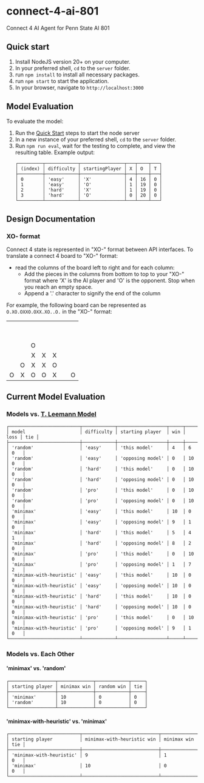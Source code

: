 # connect-4-ai-801
Connect 4 AI Agent for Penn State AI 801

## Quick start
1. Install NodeJS version 20+ on your computer.
1. In your preferred shell, `cd` to the `server` folder.
1. run `npm install` to install all necessary packages.
1. run `npm start` to start the application.
1. In your browser, navigate to `http://localhost:3000`

## Model Evaluation
To evaluate the model:
1. Run the [Quick Start](#quick-start) steps to start the node server
1. In a new instance of your preferred shell, `cd` to the `server` folder.
1. Run `npm run eval`, wait for the testing to complete, and view the resulting table. Example output:
    ```
    ┌─────────┬────────────┬────────────────┬───┬────┬───┐
    │ (index) │ difficulty │ startingPlayer │ X │ O  │ T │
    ├─────────┼────────────┼────────────────┼───┼────┼───┤
    │ 0       │ 'easy'     │ 'X'            │ 4 │ 16 │ 0 │
    │ 1       │ 'easy'     │ 'O'            │ 1 │ 19 │ 0 │
    │ 2       │ 'hard'     │ 'X'            │ 1 │ 19 │ 0 │
    │ 3       │ 'hard'     │ 'O'            │ 0 │ 20 │ 0 │
    └─────────┴────────────┴────────────────┴───┴────┴───┘
    ```


## Design Documentation

### XO- format
Connect 4 state is represented in "XO-" format between API interfaces. To translate a connect 4 board to "XO-" format:

- read the columns of the board left to right and for each column:
    - Add the pieces in the columns from bottom to top to your "XO-" format where 'X' is the AI player and 'O' is the opponent. Stop when you reach an empty space.
    - Append a '.' character to signify the end of the column

For example, the following board can be represented as `O.XO.OXXO.OXX.XO..O.` in the "XO-" format:

|        |        |        |        |        |        |        |
|:------:|:------:|:------:|:------:|:------:|:------:|:------:|
| &nbsp; | &nbsp; | &nbsp; | &nbsp; | &nbsp; | &nbsp; | &nbsp; |
| &nbsp; | &nbsp; | &nbsp; | &nbsp; | &nbsp; | &nbsp; | &nbsp; |
| &nbsp; | &nbsp; |   O    | &nbsp; | &nbsp; | &nbsp; | &nbsp; |
| &nbsp; | &nbsp; |   X    |   X    |   X    | &nbsp; | &nbsp; |
| &nbsp; |   O    |   X    |   X    |   O    | &nbsp; | &nbsp; |
|   O    |   X    |   O    |   O    |   X    | &nbsp; |   O    |


## Current Model Evaluation


### Models vs. [T. Leemann Model](https://tleemann.de/four.html)
```
┌──────────────────────────┬────────────┬──────────────────┬─────┬──────┬─────┐
│ model                    │ difficulty │ starting player  │ win │ loss │ tie │
├──────────────────────────┼────────────┼──────────────────┼─────┼──────┼─────┤
│ 'random'                 │ 'easy'     │ 'this model'     │ 4   │ 6    │ 0   │
│ 'random'                 │ 'easy'     │ 'opposing model' │ 0   │ 10   │ 0   │
│ 'random'                 │ 'hard'     │ 'this model'     │ 0   │ 10   │ 0   │
│ 'random'                 │ 'hard'     │ 'opposing model' │ 0   │ 10   │ 0   │
│ 'random'                 │ 'pro'      │ 'this model'     │ 0   │ 10   │ 0   │
│ 'random'                 │ 'pro'      │ 'opposing model' │ 0   │ 10   │ 0   │
│ 'minimax'                │ 'easy'     │ 'this model'     │ 10  │ 0    │ 0   │
│ 'minimax'                │ 'easy'     │ 'opposing model' │ 9   │ 1    │ 0   │
│ 'minimax'                │ 'hard'     │ 'this model'     │ 5   │ 4    │ 1   │
│ 'minimax'                │ 'hard'     │ 'opposing model' │ 8   │ 2    │ 0   │
│ 'minimax'                │ 'pro'      │ 'this model'     │ 0   │ 10   │ 0   │
│ 'minimax'                │ 'pro'      │ 'opposing model' │ 1   │ 7    │ 2   │
│ 'minimax-with-heuristic' │ 'easy'     │ 'this model'     │ 10  │ 0    │ 0   │
│ 'minimax-with-heuristic' │ 'easy'     │ 'opposing model' │ 10  │ 0    │ 0   │
│ 'minimax-with-heuristic' │ 'hard'     │ 'this model'     │ 10  │ 0    │ 0   │
│ 'minimax-with-heuristic' │ 'hard'     │ 'opposing model' │ 10  │ 0    │ 0   │
│ 'minimax-with-heuristic' │ 'pro'      │ 'this model'     │ 0   │ 10   │ 0   │
│ 'minimax-with-heuristic' │ 'pro'      │ 'opposing model' │ 9   │ 1    │ 0   │
└──────────────────────────┴────────────┴──────────────────┴─────┴──────┴─────┘
```

### Models vs. Each Other

#### 'minimax' vs. 'random'

```
┌─────────────────┬─────────────┬────────────┬─────┐
│ starting player │ minimax win │ random win │ tie │
├─────────────────┼─────────────┼────────────┼─────┤
│ 'minimax'       │ 10          │ 0          │ 0   │
│ 'random'        │ 10          │ 0          │ 0   │
└─────────────────┴─────────────┴────────────┴─────┘
```

#### 'minimax-with-heuristic' vs. 'minimax'

```
┌──────────────────────────┬────────────────────────────┬─────────────┬─────┐
│ starting player          │ minimax-with-heuristic win │ minimax win │ tie │
├──────────────────────────┼────────────────────────────┼─────────────┼─────┤
│ 'minimax-with-heuristic' │ 9                          │ 1           │ 0   │
│ 'minimax'                │ 10                         │ 0           │ 0   │
└──────────────────────────┴────────────────────────────┴─────────────┴─────┘
```